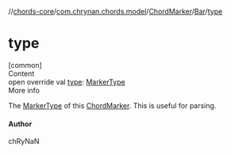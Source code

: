 //[chords-core](../../../../index.md)/[com.chrynan.chords.model](../../index.md)/[ChordMarker](../index.md)/[Bar](index.md)/[type](type.md)



# type  
[common]  
Content  
open override val [type](type.md): [MarkerType](../../-marker-type/index.md)  
More info  


The [MarkerType](../../-marker-type/index.md) of this [ChordMarker](../index.md). This is useful for parsing.



#### Author  


chRyNaN

  



